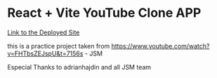 # React + Vite YouTube Clone APP

[Link to the Deployed Site](https://bespoke-sopapillas-fb364d.netlify.app)

this is a practice project taken from https://www.youtube.com/watch?v=FHTbsZEJspU&t=7156s - JSM

Especial Thanks to adrianhajdin and all JSM team